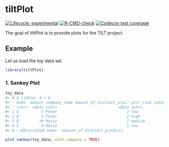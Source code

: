 
<!-- README.md is generated from README.Rmd. Please edit that file -->

# tiltPlot

<!-- badges: start -->

[![Lifecycle:
experimental](https://img.shields.io/badge/lifecycle-experimental-orange.svg)](https://lifecycle.r-lib.org/articles/stages.html#experimental)
[![R-CMD-check](https://github.com/2DegreesInvesting/tiltPlot/actions/workflows/R-CMD-check.yaml/badge.svg)](https://github.com/2DegreesInvesting/tiltPlot/actions/workflows/R-CMD-check.yaml)
[![Codecov test
coverage](https://codecov.io/gh/2DegreesInvesting/tiltPlot/branch/main/graph/badge.svg)](https://app.codecov.io/gh/2DegreesInvesting/tiltPlot?branch=main)
<!-- badges: end -->

The goal of tiltPlot is to provide plots for the TILT project.

## Example

Let us load the toy data set.

``` r
library(tiltPlot)
```

### 1. Sankey Plot

``` r
toy_data
#> # A tibble: 4 × 6
#>   bank  amount company_name amount_of_distinct_pro…¹ pctr_risk_category tilt_sec
#>   <chr>  <dbl> <chr>                           <dbl> <chr>              <chr>   
#> 1 A          5 Peter                               2 low                sector_a
#> 2 A          5 Peter                               2 high               sector_b
#> 3 B         10 Mario                               1 medium             sector_c
#> 4 C          8 Mario                               1 low                sector_c
#> # ℹ abbreviated name: ¹​amount_of_distinct_products
```

``` r
plot_sankey(toy_data, with_company = TRUE)
```
